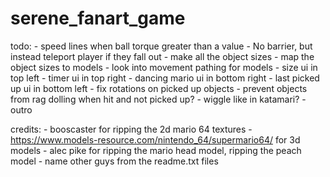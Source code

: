 # serene_fanart_game
 
todo:
	- speed lines when ball torque greater than a value
	- No barrier, but instead teleport player if they fall out
	- make all the object sizes
	- map the object sizes to models
	- look into movement pathing for models
	- size ui in top left
	- timer ui in top right
	- dancing mario ui in bottom right
	- last picked up ui in bottom left
	- fix rotations on picked up objects
	- prevent objects from rag dolling when hit and not picked up?
		- wiggle like in katamari?
	- outro

credits:
	- booscaster for ripping the 2d mario 64 textures
	- https://www.models-resource.com/nintendo_64/supermario64/ for 3d models
		- alec pike for ripping the mario head model, ripping the peach model
		- name other guys from the readme.txt files
